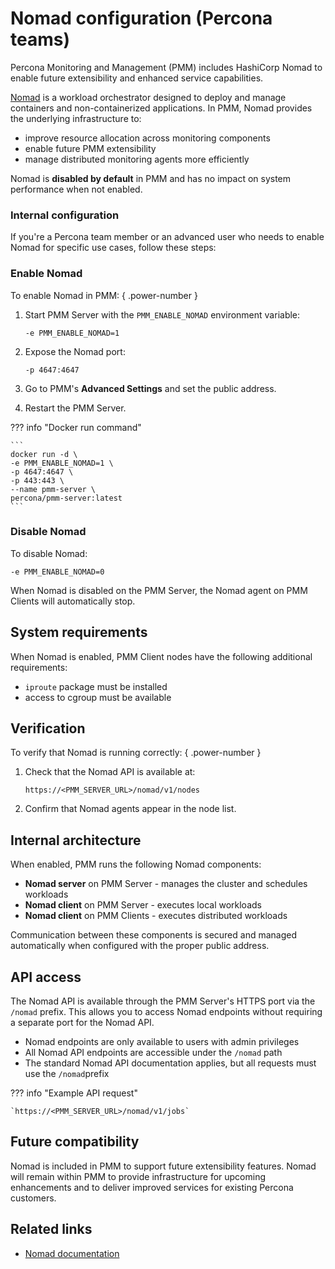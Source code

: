 # Nomad configuration (Percona teams)

Percona Monitoring and Management (PMM) includes HashiCorp Nomad to enable future extensibility and enhanced service capabilities.

[Nomad](https://www.nomadproject.io/) is a workload orchestrator designed to deploy and manage containers and non-containerized applications. In PMM, Nomad provides the underlying infrastructure to:

- improve resource allocation across monitoring components
- enable future PMM extensibility 
- manage distributed monitoring agents more efficiently

Nomad is **disabled by default** in PMM and has no impact on system performance when not enabled. 

### Internal configuration

If you're a Percona team member or an advanced user who needs to enable Nomad for specific use cases, follow these steps:

### Enable Nomad

To enable Nomad in PMM:
{ .power-number }

1. Start PMM Server with the `PMM_ENABLE_NOMAD` environment variable:
   ```
   -e PMM_ENABLE_NOMAD=1
   ```

2. Expose the Nomad port:
   ```
   -p 4647:4647
   ```

3. Go to PMM's **Advanced Settings** and set the public address.

4. Restart the PMM Server.

??? info "Docker run command" 

    ```
    docker run -d \
    -e PMM_ENABLE_NOMAD=1 \
    -p 4647:4647 \
    -p 443:443 \
    --name pmm-server \
    percona/pmm-server:latest
    ```

### Disable Nomad

To disable Nomad:

```
-e PMM_ENABLE_NOMAD=0
```

When Nomad is disabled on the PMM Server, the Nomad agent on PMM Clients will automatically stop.

## System requirements

When Nomad is enabled, PMM Client nodes have the following additional requirements:

-  `iproute` package must be installed
-  access to cgroup must be available

## Verification

To verify that Nomad is running correctly:
{ .power-number }

1. Check that the Nomad API is available at:
   ```
   https://<PMM_SERVER_URL>/nomad/v1/nodes
   ```

2. Confirm that Nomad agents appear in the node list.

## Internal architecture

When enabled, PMM runs the following Nomad components:

- **Nomad server** on PMM Server - manages the cluster and schedules workloads
- **Nomad client** on PMM Server - executes local workloads
- **Nomad client** on PMM Clients - executes distributed workloads

Communication between these components is secured and managed automatically when configured with the proper public address.

## API access
The Nomad API is available through the PMM Server's HTTPS port via the `/nomad` prefix. This allows you to access Nomad endpoints without requiring a separate port for the Nomad API.

- Nomad endpoints are only available to users with admin privileges
- All Nomad API endpoints are accessible under the `/nomad` path
- The standard Nomad API documentation applies, but all requests must use the `/nomad`prefix

??? info "Example API request" 

    `https://<PMM_SERVER_URL>/nomad/v1/jobs`

## Future compatibility

Nomad is included in PMM to support future extensibility features. Nomad will remain within PMM to provide infrastructure for upcoming enhancements and to deliver improved services for existing Percona customers.

## Related links

- [Nomad documentation](https://developer.hashicorp.com/nomad/docs)
